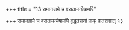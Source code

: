 +++
title = "13 समानग्रामे च वसतामन्येषामपि"

+++
समानग्रामे च वसतामन्येषामपि वृद्धतराणां प्राक् प्रातराशात् १३